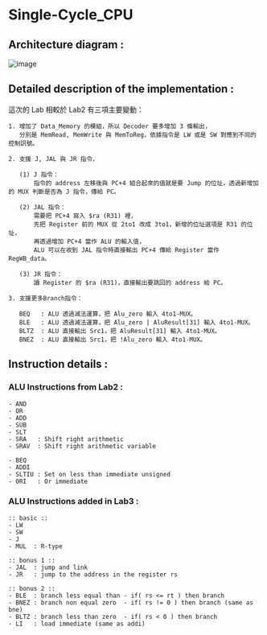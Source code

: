 # Single-Cycle_CPU

## Architecture diagram :

![image](https://github.com/katelo731/CO_Lab/blob/master/Lab3/single_cycle_cpu.gif)

## Detailed description of the implementation :

這次的 Lab 相較於 Lab2 有三項主要變動：

    1. 增加了 Data_Memory 的模組，所以 Decoder 要多增加 3 條輸出，
       分別是 MemRead, MemWrite 與 MemToReg，依據指令是 LW 或是 SW 對應到不同的控制訊號。
  
    2. 支援 J, JAL 與 JR 指令，
    
       (1) J 指令：
           指令的 address 左移後與 PC+4 組合起來的值就是要 Jump 的位址，透過新增加的 MUX 判斷是否為 J 指令，傳給 PC。
           
       (2) JAL 指令：
           需要把 PC+4 寫入 $ra (R31) 裡，
           先把 Register 前的 MUX 從 2to1 改成 3to1，新增的位址選項是 R31 的位址，
           再透過增加 PC+4 當作 ALU 的輸入值，
           ALU 可以在收到 JAL 指令時直接輸出 PC+4 傳給 Register 當作 RegWB_data。
           
       (3) JR 指令：
           讀 Register 的 $ra (R31)，直接輸出要跳回的 address 給 PC。

    3. 支援更多Branch指令：
    
       BEQ   : ALU 透過減法運算，把 Alu_zero 輸入 4to1-MUX。
       BLE   : ALU 透過減法運算，把 Alu_zero | AluResult[31] 輸入 4to1-MUX。
       BLTZ  : ALU 直接輸出 Src1，把 AluResult[31] 輸入 4to1-MUX。
       BNEZ  : ALU 直接輸出 Src1，把 !Alu_zero 輸入 4to1-MUX。

## Instruction details :

### ALU Instructions from Lab2 :

    - AND
    - OR
    - ADD
    - SUB
    - SLT
    - SRA   : Shift right arithmetic
    - SRAV  : Shift right arithmetic variable

    - BEQ
    - ADDI
    - SLTIU : Set on less than immediate unsigned
    - ORI   : Or immediate

### ALU Instructions added in Lab3 :

    :: basic ::
    - LW
    - SW
    - J
    - MUL  : R-type
    
    :: bonus 1 ::
    - JAL  : jump and link
    - JR   : jump to the address in the register rs
    
    :: bonus 2 ::
    - BLE  : branch less equal than - if( rs <= rt ) then branch
    - BNEZ : branch non equal zero  - if( rs != 0 ) then branch (same as bne)
    - BLTZ : branch less than zero  - if( rs < 0 ) then branch
    - LI   : load immediate (same as addi)

